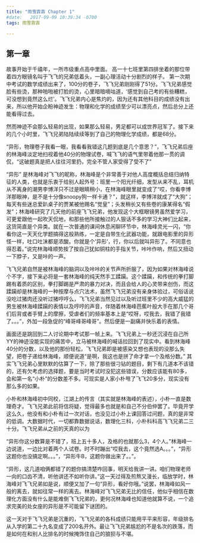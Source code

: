 ```yaml
---
title: "雨雪霏霏 Chapter 1"
#date:   2017-09-09 10:39:34 -0700
tags: 雨雪霏霏

---
```

## 第一章
故事开始于千禧年，一所市级重点高中里面。
 高一十七班里第四排坐着的那位带着四方眼镜名叫于飞飞的兄弟低着头，一副心理活动十分剧烈的样子。 第一次期中考试的数学成绩出来了，100分的卷子，飞飞兄弟刚刚得了51分。飞飞兄弟感觉脸有些烫，那种啪啪被打脸的烫，心里暗暗嘀咕道，‘感觉到自己考的有些糟糕，可没想到竟然这么烂’。飞飞兄弟内心是焦灼的，因为还有其他科目的成绩没有出来，所以他开始企盼神迹发生：物理和化学的成绩至少可以漂亮点，然后总分上还能看得过去。
 
然而神迹不会那么轻易的出现，如果那么轻易，男足都可以成世界冠军了。接下来的几个小时里，飞飞兄弟陆陆续续等到了自己的物理化学成绩，都是68分。

“异形，物理卷子我看一眼，我看看我错这几题到底是几个意思？”，飞飞兄弟后座的林海峰淡定地扫视着他40分的物理试卷，喊飞飞的语气里带着他那一贯的调侃，“这破题真是把人往往河里扔，完全不管人家受得了受不了”

“异形” 是林海峰对飞飞的昵称，林海峰是个非常善于对他人高度概括总结归纳特征的人类，也就是乐衷于给别人起外号：班里一个阳光纤细，发型从来不乱，耳机从不离身的潮男李博洋只不过是眼睛稍小，在林海峰眼里就变成了“哎，你看李博洋那眼神，是不是十分像snoopy狗一样卡通？”，就这样，李博洋就成了“大狗”；每天有些迷总爱趴桌子的贾某被他赐名“觉皇”；头发稍长又有些卷的康某得名“假发”；林海峰研究了几天他的前座飞飞兄弟，他发现这个大框眼镜男虽然爱学习，可更爱跟他一起吹天侃地，和那些他所接触过的人狠话不多的学习大神们比起来，这货简直是个异类。就在一次普通的课间休息闲聊环节中，林海峰灵光一闪，“你看你这一天天化学题搞得这般熟练，一定是自带生化武器功能，就跟电影里的异形怪一样，吐口吐沫都是浓酸。你就是个’异形‘，行，你以后就叫异形了。不同意也得忍着。”说完林海峰顺势按了按自己犹如铜柱的手指关节，咔咔作响，然后又扭动一下脖子，又是咔的一声。

飞飞兄弟自然是被林海峰的脑洞以及咔咔的关节声所折服了，因为如果对林海峰说个不字，接下来必将是一套林海峰的纯天然手工蹂躏。这个蹂躏，和传统的拳打脚踢有着质的区别，拳打脚踢是严肃的暴力对决，而且会给人的心灵带来创伤，而这蹂躏却是林海峰的一种按摩与点穴法术，虽然飞飞兄弟没有亲身体验过，可俗话说没吃过猪肉还没听过猪哼哼么，飞飞兄弟当然见过以及听过班里不少的高大威猛的男生被林海峰蹂躏的表情以及哼哼的声音，伴随着林海峰芭蕉叶般大手在那几个哥们后背或者手臂上的摩擦，受虐者们的频率基本上是“哎呀，哎我去，我错了我错了。。。”，外加一段急促的“峰哥峰哥峰哥”。然后便是一副痛并快乐着的表情。


画面还是跳回到二人讨论期中考试那一帧上来。飞飞兄弟上一秒还沉浸在自己所YY的神迹没能实现的痛苦中，立马被林海峰的喊话拉回到了现实中。看到林海峰40分的分数，以及他的那份轻松，飞飞兄弟即是被感染又想也表现的没那么失望，把卷子递给林海峰，顺便说道“是啊，我这也是拼了命才拿一个及格分数。” 其实飞飞兄弟心里默默的估算了一下，除了那些很刁钻的题目，剩下有几道本不该错的，还有欠考虑的选择题，要是当时考试时没犯这些错误，分数应该能有80多，会和第一名“小朴”的分数差不多。可现实是人家小朴甩了飞飞20多分，现实没有那么多的如果。

小朴和林海峰初中同校，江湖上的传言（其实就是林海峰的表述），小朴一直是数理奇才。飞飞兄弟此前将信将疑，觉得最多也就是和自己不分伯仲罢了。毕竟开学这么久，他没有和小朴有过一次对话，也没见过小朴上课回答过问题，真的是非常的低调。大数据时代，一切都靠数据说话，数理化三科，小朴科科高飞飞兄弟二三十分。飞飞兄弟从之前的天真的以为

“异形你这分数算是不错了，班上五十多人，及格的也就那么3，4个人。”林海峰一边说道，一边比对着两个人试卷。时不时蹦出“哎我去，这个竟然选A。。。”，“异形这题你也没搞定啊。。。”，“异形牛B，这题你做出来了。。”。

“异形，这几道咱俩都错了的题你搞清楚咋回事，明天给我讲一讲。咱们物理老师一向的口齿不清，听他讲还不如听你讲。”这一天过得及煎熬又漫长，临放学时，林海峰对飞飞兄弟如是说，顺便又加了一句“异形，看好你哦。”说罢，林海峰如风一般的离去，就如往常一样的离去。林海峰对飞飞兄弟无比的信任，他似乎相信在数理化方面没有什么是能难倒飞飞兄弟的，更何况林海峰也知道他就算不说，一个追求完美的处女座的异形是不可能留下谜团的。

这一天对于飞飞兄弟是沉重的，飞飞兄弟的各科成绩只能用平平来形容，年级排名从入学的第二十九名变成了200名开外。最让飞飞兄弟尴尬的不是名次的跌落，而是如何在和别人比排名的时候掩饰住自己的狼狈与不堪。







